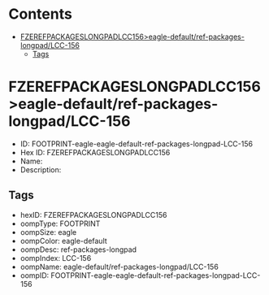 



Contents
========

* [FZEREFPACKAGESLONGPADLCC156>eagle-default/ref-packages-longpad/LCC-156](#fzerefpackageslongpadlcc156eagle-defaultref-packages-longpadlcc-156)
	* [Tags](#tags)

# FZEREFPACKAGESLONGPADLCC156>eagle-default/ref-packages-longpad/LCC-156

- ID: FOOTPRINT-eagle-eagle-default-ref-packages-longpad-LCC-156
- Hex ID: FZEREFPACKAGESLONGPADLCC156
- Name: 
- Description: 

## Tags

- hexID: FZEREFPACKAGESLONGPADLCC156
- oompType: FOOTPRINT
- oompSize: eagle
- oompColor: eagle-default
- oompDesc: ref-packages-longpad
- oompIndex: LCC-156
- oompName: eagle-default/ref-packages-longpad/LCC-156
- oompID: FOOTPRINT-eagle-eagle-default-ref-packages-longpad-LCC-156
